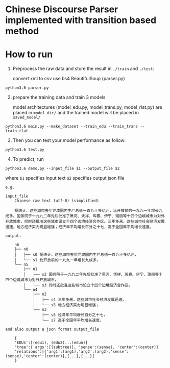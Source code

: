 
Chinese Discourse Parser implemented with transition based method
===

# How to run

1. Preprocess the raw data and store the result in `./train` and `./test`:
    
    convert xml to csv 
    use bs4 BeautifulSoup (parser.py)

```
python3.6 parser.py
```

2. prepare the training data and train 3 models

    model architectures (model_edu.py, model_trans.py, model_rlat.py) are placed in `model_dir/`
    and the trained model will be placed in `saved_model/`

```
python3.6 main.py --make_dataset --train_edu --train_trans --train_rlat
```

3. Then you can test your model performance as follow:

```
python3.6 test.py 
```

4. To predict, run

```
python3.6 demo.py --input_file $1 --output_file $2 
```
where `$1` specifies input text
      `$2` specifies output json file

    e.g.
    
    input_file
        Chinese raw text (utf-8) (simplified)

        据统计，这些城市去年完成国内生产总值一百九十多亿元，比开放前的一九九一年增长九成多。国务院于一九九二年先后批准了黑河、凭祥、珲春、伊宁、瑞丽等十四个边境城市为对外开放城市，同时还批准这些城市设立十四个边境经济合作区。三年多来，这些城市社会经济发展迅速，地方经济实力明显增强；经济年平均增长百分之十七，高于全国年平均增长速度。

    output: 

        n6
        ├── n0
        │   ├── s0 据统计，这些城市去年完成国内生产总值一百九十多亿元，
        │   └── s1 比开放前的一九九一年增长九成多。
        └── n5
            ├── n1
            │   ├── s2 国务院于一九九二年先后批准了黑河、凭祥、珲春、伊宁、瑞丽等十四个边境城市为对外开放城市，
            │   └── s3 同时还批准这些城市设立十四个边境经济合作区。
            └── n4
                ├── n2
                │   ├── s4 三年多来，这些城市社会经济发展迅速，
                │   └── s5 地方经济实力明显增强；
                └── n3
                    ├── s6 经济年平均增长百分之十七，
                    └── s7 高于全国年平均增长速度。

    and also output a json format output_file 
 
        {
        'EDUs':[(edu1), (edu2)...(edun)]
        'tree':{'args':[(subtree)], 'sense':(sense), 'center':(center)}
        'relations':[{'arg1':(arg1),'arg2':(arg2),'sense':(sense),'center':(center)},{...},{...}]
        }



